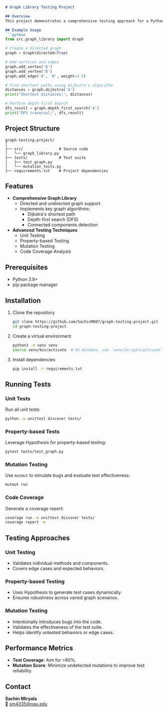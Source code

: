 ```markdown
# Graph Library Testing Project

## Overview
This project demonstrates a comprehensive testing approach for a Python graph library, showcasing advanced software testing techniques including unit testing, property-based testing, and mutation testing. The library is designed to solve common graph problems such as finding shortest paths, exploring connected components, and more.

## Example Usage
```python
from src.graph_library import Graph

# Create a directed graph
graph = Graph(directed=True)

# Add vertices and edges
graph.add_vertex('A')
graph.add_vertex('B')
graph.add_edge('A', 'B', weight=3.5)

# Find shortest paths using Dijkstra's algorithm
distances = graph.dijkstra('A')
print("Shortest distances:", distances)

# Perform depth-first search
dfs_result = graph.depth_first_search('A')
print("DFS traversal:", dfs_result)
```

## Project Structure
```
graph-testing-project/
│
├── src/                # Source code
│   └── graph_library.py
├── tests/              # Test suite
│   ├── test_graph.py
│   └── mutation_tests.py
├── requirements.txt    # Project dependencies
```

## Features
- **Comprehensive Graph Library**
  - Directed and undirected graph support
  - Implements key graph algorithms:
    - Dijkstra's shortest path
    - Depth-first search (DFS)
    - Connected components detection
- **Advanced Testing Techniques**
  - Unit Testing
  - Property-based Testing
  - Mutation Testing
  - Code Coverage Analysis

## Prerequisites
- Python 3.8+
- pip package manager

## Installation
1. Clone the repository
   ```bash
   git clone https://github.com/SachinM007/graph-testing-project.git
   cd graph-testing-project
   ```

2. Create a virtual environment
   ```bash
   python3 -m venv venv
   source venv/bin/activate  # On Windows, use `venv\Scripts\activate`
   ```

3. Install dependencies
   ```bash
   pip install -r requirements.txt
   ```

## Running Tests
### Unit Tests
Run all unit tests:
```bash
python -m unittest discover tests/
```

### Property-based Tests
Leverage Hypothesis for property-based testing:
```bash
pytest tests/test_graph.py
```

### Mutation Testing
Use `mutmut` to simulate bugs and evaluate test effectiveness:
```bash
mutmut run
```

### Code Coverage
Generate a coverage report:
```bash
coverage run -m unittest discover tests/
coverage report -m
```

## Testing Approaches
### Unit Testing
- Validates individual methods and components.
- Covers edge cases and expected behaviors.

### Property-based Testing
- Uses Hypothesis to generate test cases dynamically.
- Ensures robustness across varied graph scenarios.

### Mutation Testing
- Intentionally introduces bugs into the code.
- Validates the effectiveness of the test suite.
- Helps identify untested behaviors or edge cases.

## Performance Metrics
- **Test Coverage**: Aim for >80%.
- **Mutation Score**: Minimize undetected mutations to improve test reliability.

## Contact
**Sachin Miryala**  
📧 sm4335@nau.edu  
```
